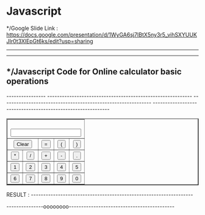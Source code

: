 # Javascript
*/Google Slide Link : https://docs.google.com/presentation/d/1WyGA6sj7IBtX5ny3r5_vihSXYUUKJIr0t3XlEpGt6ks/edit?usp=sharing
_____________________________________________________________________________________________________________________________
-----------------------------------------------------------------------------------------------------------------------------
*/Javascript Code for Online calculator basic operations
-----------------------------------------------------------------------------------------------------------------------------
<!DOCTYPE html>	
<html>
<body>
<script>
function main(presskey) 
{
   var calc= document.getElementById("screen").value;
   if (presskey == '=')
      document.getElementById("screen").value =calc + "=" + eval(calc);
   else if (presskey == 'Clear')
      document.getElementById("screen").value = '';
   else
      document.getElementById("screen").value = calc + presskey;
}

</script>
  ----------------
<table border="2" cellspacing= 1 cellpadoing=1 >

<tr> 
<th colspan=5 rowspan=1><br><input type="text" id=screen></br></th> 
</tr>	

<TH colspan=2 rowspan=1>
<button type="button" onclick="main('Clear')">Clear</button>
</TH>
<TH>
<button type="button" onclick="main('=')">=</button>
</TH>
<TH>
<button type="button" onclick="main('(')">(</button>
</TH>
<TH>
<button type="button" onclick="main(')')">)</button>
</TH>
</TR>
-----------------------------------------------------------
<TH colspan=1 rowspan=1>
<button type="button" onclick="main('*')">*</button>
</TH>
<TH>
<button type="button" onclick="main('/')">/</button>
</TH>
<TH>
<button type="button" onclick="main('+')">+</button>
</TH>
<TH>
<button type="button" onclick="main('-')">-</button>
</TH>
<TH>
<button type="button" onclick="main('.')">.</button>
</TH>
</TR>
-------------------------------------------------------------
<TH>
<button type="button" onclick="main('1')">1</button>
</TH>
<TH>
<button type="button" onclick="main('2')">2</button>
</TH>
<TH>
<button type="button" onclick="main('3')">3</button>
</TH>
<TH>
<button type="button" onclick="main('4')">4</button>
</TH>
<TH>
<button type="button" onclick="main('5')">5</button>
</TH>
</TR>
------------------------------------------------------------
<TH>
<button type="button" onclick="main('6')">6</button>
</TH>
<TH>
<button type="button" onclick="main('7')">7</button>
</TH>
<TH>
<button type="button" onclick="main('8')">8</button>
</TH>
<TH>
<button type="button" onclick="main('9')">9</button>
</TH>
<TH>
<button type="button" onclick="main('10')">0</button>
</TH>
</TR>
</table> 
</body> 
</html>
RESULT :
------------------------------------------------------------------

---------------oooooooo-------------------------------------------
